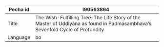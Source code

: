 |Pecha id | I90563864
| --- | --- 
|Title | The Wish-Fulfilling Tree: The Life Story of the Master of Uḍḍiyāna as found in Padmasambhava’s Sevenfold Cycle of Profundity 
|Language | bo